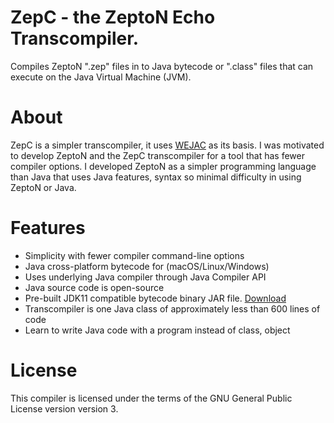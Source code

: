 # ZepC - the ZeptoN Echo Transcompiler. 

Compiles ZeptoN ".zep" files in to Java bytecode or ".class" files that can execute on the Java Virtual Machine (JVM).

About
=============================

ZepC is a simpler transcompiler, it uses [WEJAC](https://wgilreath.github.io/WEJAC/) as its basis. I was motivated to develop ZeptoN  and the ZepC transcompiler for a tool that has fewer compiler options. I developed ZeptoN as a simpler programming language than Java that uses Java features, syntax so minimal difficulty in using ZeptoN or Java.

Features
========

* Simplicity with fewer compiler command-line options
* Java cross-platform bytecode for (macOS/Linux/Windows) 
* Uses underlying Java compiler through Java Compiler API
* Java source code is open-source
* Pre-built JDK11 compatible bytecode binary JAR file. [Download](https://github.com/wgilreath/ZeptoN/raw/master/ZepC.jdk11.jar)
* Transcompiler is one Java class of approximately less than 600 lines of code
* Learn to write Java code with a program instead of class, object

License
===============================

This compiler is licensed under the terms of the GNU General Public License version version 3. 
